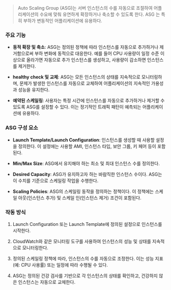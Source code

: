 > Auto Scaling Group (ASG)는 서버 인스턴스의 수를 자동으로 조절하여 어플리케이션의 수요에 맞춰 유연하게 확장하거나 축소할 수 있도록 한다. ASG 는 특히 부하가 변동적인 어플리케이션에 유용하다.

### 주요 기능
- **동적 확장 및 축소**: ASG는 정의된 정책에 따라 인스턴스를 자동으로 추가하거나 제거함으로써 부하 변화에 동적으로 대응한다. 예를 들어 CPU 사용량이 일정 수준 이상으로 올라가면 자동으로 추가 인스턴스를 생성하고, 사용량이 감소하면 인스턴스를 제거한다.


- **healthy check 및 교체**: ASG는 모든 인스턴스의 상태를 지속적으로 모니터링하며, 문제가 발생한 인스턴스를 자동으로 교체하여 어플리케이션의 지속적인 가용성과 성능을 유지한다.


- **예약된 스케일링**: 사용자는 특정 시간에 인스턴스를 자동으로 추가하거나 제거할 수 있도록 ASG를 설정할 수 있다. 이는 정기적인 트래픽 패턴이 예측되는 어플리케이션에 유용하다.

### ASG 구성 요소
- **Launch Template/Launch Configuration**: 인스턴스를 생성할 때 사용할 설정을 정의한다. 이 설정에는 사용할 AMI, 인스턴스 타입, 보안 그룹, 키 페어 등이 포함된다.


- **Min/Max Size**: ASG에서 유지해야 하는 최소 및 최대 인스턴스 수를 정의한다.


- **Desired Capacity**: ASG가 유지하고자 하는 바람직한 인스턴스 수이다. ASG는 이 수치를 기준으로 스케일링 작업을 수행한다.


- **Scaling Policies**: ASG의 스케일링 동작을 정의하는 정책이다. 이 정책에는 스케일 아웃(인스턴스 추가) 및 스케일 인(인스턴스 제거) 조건이 포함된다.

### 작동 방식
1. Launch Configuration 또는 Launch Template에 정의된 설정으로 인스턴스를 시작한다.


2. CloudWatch와 같은 모니터링 도구를 사용하여 인스턴스의 성능 및 상태를 지속적으로 모니터링한다.


3. 정의된 스케일링 정책에 따라, 인스턴스의 수를 자동으로 조정한다. 이는 성능 지표(예: CPU 사용률) 또는 일정에 따라 수행될 수 있다.


4. ASG는 정의된 건강 검사를 기반으로 각 인스턴스의 상태를 확인하고, 건강하지 않은 인스턴스는 자동으로 교체한다.